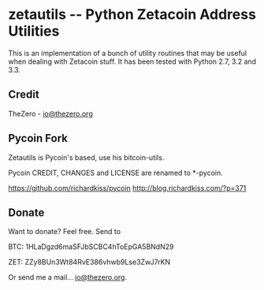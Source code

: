 zetautils -- Python Zetacoin Address Utilities
=======================

This is an implementation of a bunch of utility routines that may be useful when dealing with Zetacoin stuff. It has been tested with Python 2.7, 3.2 and 3.3.

Credit
-----------------

TheZero - io@thezero.org


Pycoin Fork
----------------

Zetautils is Pycoin's based, use his bitcoin-utils.

Pycoin CREDIT, CHANGES and LICENSE are renamed to \*-pycoin.

https://github.com/richardkiss/pycoin
http://blog.richardkiss.com/?p=371



Donate
------

Want to donate? Feel free. Send to 

BTC: 1HLaDgzd6maSFJbSCBC4hToEpGA5BNdN29

ZET: ZZy8BUn3Wt84RvE386vhwb9Lse3ZwJ7rKN

Or send me a mail... io@thezero.org.


